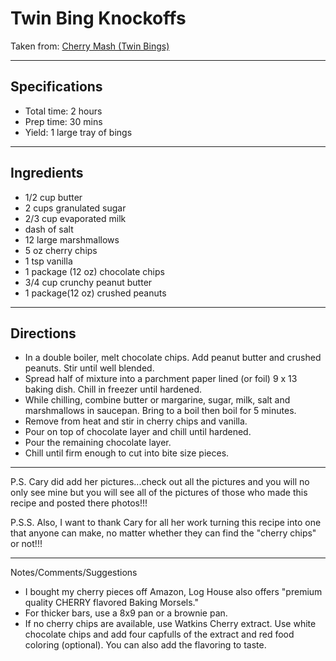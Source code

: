 # Twin Bing Knockoffs

Taken from:
[Cherry Mash (Twin Bings)](https://www.justapinch.com/recipes/dessert/candy/cin-made-cherry-mash-2.html)

---
## Specifications
- Total time: 2 hours
- Prep time: 30 mins
- Yield: 1 large tray of bings


---
## Ingredients

- 1/2 cup butter
- 2 cups granulated sugar
- 2/3 cup evaporated milk
- dash of salt
- 12 large marshmallows
- 5 oz cherry chips
- 1 tsp vanilla
- 1 package (12 oz) chocolate chips
- 3/4 cup crunchy peanut butter 
- 1 package(12 oz) crushed peanuts


---
## Directions

- In a double boiler, melt chocolate chips. Add peanut butter and crushed peanuts. Stir until well blended.
- Spread half of mixture into a parchment paper lined (or foil) 9 x 13 baking dish. Chill in freezer until hardened. 
- While chilling, combine butter or margarine, sugar, milk, salt and marshmallows in saucepan. Bring to a boil then boil for 5 minutes.
- Remove from heat and stir in cherry chips and vanilla.
- Pour on top of chocolate layer and chill until hardened.
- Pour the remaining chocolate layer.
- Chill until firm enough to cut into bite size pieces.


************************************
P.S. Cary did add her pictures...check out all the pictures and you will no only see mine but you will see all of the pictures of those who made this recipe and posted there photos!!!

P.S.S. Also, I want to thank Cary for all her work turning this recipe into one that anyone can make, no matter whether they can find the "cherry chips" or not!!!


---
Notes/Comments/Suggestions
- I bought my cherry pieces off Amazon, Log House also offers "premium quality CHERRY flavored Baking Morsels."
- For thicker bars, use a 8x9 pan or a brownie pan.
- If no cherry chips are available, use Watkins Cherry extract. Use white chocolate chips and add four capfulls of the extract and red food coloring (optional). You can also add the flavoring to taste.
